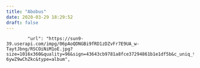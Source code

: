 ```yaml
---
title: "Abobus"
date: 2020-03-29 18:29:52
draft: false
---
```


            "url": "https://sun9-39.userapi.com/impg/06pAoQDNGBi9fRD1zDZvFr7E9UA_w-TaytJbng/RSCOiNiM1oE.jpg?size=1016x360&quality=96&sign=43643cb9781a8fce37294861b1e1df5b&c_uniq_tag=jmnTX7wYBUpTTCdYpddA9mvGSZvfrpV-6ywZ9wChZkc&type=album",
